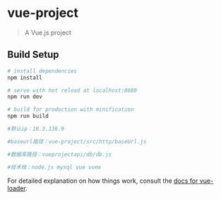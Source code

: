 # vue-project

> A Vue.js project

## Build Setup

``` bash
# install dependencies
npm install

# serve with hot reload at localhost:8080
npm run dev

# build for production with minification
npm run build

#默认ip：10.3.136.9

#baseurl路径：vue-project/src/http/baseUrl.js

#数据库路径：vueprojectapi/db/db.js

#技术栈：node.js mysql vue vuex


```

For detailed explanation on how things work, consult the [docs for vue-loader](http://vuejs.github.io/vue-loader).
